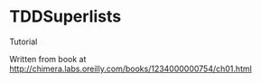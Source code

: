 # TDDSuperlists
Tutorial

Written from book at http://chimera.labs.oreilly.com/books/1234000000754/ch01.html
